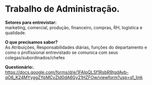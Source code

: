 # Trabalho de Administração.

<strong>Setores para entrevistar:</strong><br>
marketing, comercial, produção, financeiro, compras, RH, logística e qualidade.

<strong>O que precisamos saber?</strong><br>
As Atribuições, Responsabilidades diárias, funções do departamento e como o profissional entrevistado se comunica com seus colegas/subordinados/chefes

<strong>Questionário:</strong>.<br>
https://docs.google.com/forms/d/e/1FAIpQLSf1RsbR9tgdAyb-qO6_K24MYyggZYpMCyZId0dA6Gy21HZFOw/viewform?usp=sf_link
